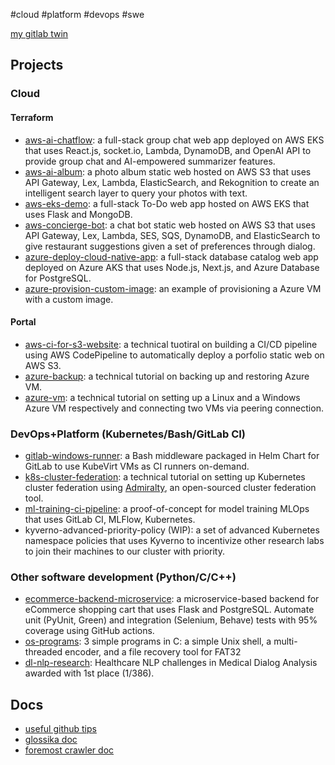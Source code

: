 #cloud #platform #devops #swe

[my gitlab twin](https://dev.hsrn.nyu.edu/yc6371)

## Projects
### Cloud
#### Terraform
- [aws-ai-chatflow](https://github.com/nicksome168/ai-chatflow): a full-stack group chat web app deployed on AWS EKS that uses React.js, socket.io, Lambda, DynamoDB, and OpenAI API to provide group chat and AI-empowered summarizer features.
- [aws-ai-album](https://github.com/nicksome168/aws-ai-album): a photo album static web hosted on AWS S3 that uses API Gateway, Lex, Lambda, ElasticSearch, and Rekognition to create an intelligent search layer to query your photos with text.
- [aws-eks-demo](https://github.com/nicksome168/aws-eks-demo): a full-stack To-Do web app hosted on AWS EKS that uses Flask and MongoDB.
- [aws-concierge-bot](https://github.com/nicksome168/aws-concierge-bot): a chat bot static web hosted on AWS S3 that uses API Gateway, Lex, Lambda, SES, SQS, DynamoDB, and ElasticSearch to give restaurant suggestions given a set of preferences through dialog.
- [azure-deploy-cloud-native-app](https://github.com/nicksome168/cloud-computing/tree/main/assignments/hw1): a full-stack database catalog web app deployed on Azure AKS that uses Node.js, Next.js, and Azure Database for PostgreSQL.
- [azure-provision-custom-image](https://github.com/nicksome168/cloud-computing/tree/main/assignments/hw2): an example of provisioning a Azure VM with a custom image.

#### Portal
- [aws-ci-for-s3-website](https://hackmd.io/PkJC6mTqRd2hzhWycRNzKw): a technical tuotiral on building a CI/CD pipeline using AWS CodePipeline to automatically deploy a porfolio static web on AWS S3.
- [azure-backup](https://github.com/nicksome168/azure-backup): a technical tutorial on backing up and restoring Azure VM.
- [azure-vm](https://github.com/nicksome168/azure-vm): a technical tutorial on setting up a Linux and a Windows Azure VM respectively and connecting two VMs via peering connection.

### DevOps+Platform (Kubernetes/Bash/GitLab CI)

- [gitlab-windows-runner](https://dev.hsrn.nyu.edu/hsrn-projects/gitlab-windows-runner): a Bash middleware packaged in Helm Chart for GitLab to use KubeVirt VMs as CI runners on-demand.
- [k8s-cluster-federation](https://dev.hsrn.nyu.edu/vip/deployments/k8s-fed/-/tree/main/admiralty?ref_type=heads): a technical tutorial on setting up Kubernetes cluster federation using [Admiralty](https://admiralty.io/docs/), an open-sourced cluster federation tool. 
- [ml-training-ci-pipeline](https://dev.hsrn.nyu.edu/vip/deployments/k8s-fed/-/tree/main/mlflow-example?ref_type=heads): a proof-of-concept for model training MLOps that uses GitLab CI, MLFlow, Kubernetes.
- kyverno-advanced-priority-policy (WIP): a set of advanced Kubernetes namespace policies that uses Kyverno to incentivize other research labs to join their machines to our cluster with priority.

### Other software development (Python/C/C++)

- [ecommerce-backend-microservice](https://github.com/CSCI-GA-2820-SU23-001/orders): a microservice-based backend for eCommerce shopping cart that uses Flask and PostgreSQL. Automate unit (PyUnit, Green) and integration (Selenium, Behave) tests with 95% coverage using GitHub actions.
- [os-programs](https://github.com/nicksome168/2023-nyu-os): 3 simple programs in C: a simple Unix shell, a multi-threaded encoder, and a file recovery tool for FAT32
- [dl-nlp-research](https://github.com/nicksome168/2021-NTU-NLP-final): Healthcare NLP challenges in Medical Dialog Analysis awarded with 1st place (1/386).

## Docs
- [useful github tips](https://hackmd.io/ejNpeS19RFGr6PV-6fseHQ)
- [glossika doc](https://hackmd.io/Ys0_N5gRQx-4M8Hlj62TKw)
- [foremost crawler doc](https://hackmd.io/TgW03YO0TGS4F8lE2YA8-Q)
